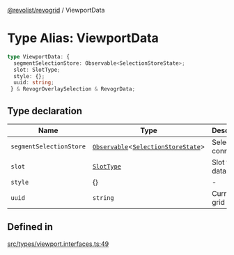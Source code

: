 [@revolist/revogrid](README.md) / ViewportData

# Type Alias: ViewportData

```ts
type ViewportData: {
  segmentSelectionStore: Observable<SelectionStoreState>;
  slot: SlotType;
  style: {};
  uuid: string;
 } & RevogrOverlaySelection & RevogrData;
```

## Type declaration

| Name | Type | Description | Defined in |
| ------ | ------ | ------ | ------ |
| `segmentSelectionStore` | [`Observable`](TypeAlias.Observable.md)\<[`SelectionStoreState`](TypeAlias.SelectionStoreState.md)\> | Selection connection | [src/types/viewport.interfaces.ts:51](https://github.com/revolist/revogrid/blob/aad859c5867a15f34f8919817adea85dcff4ee63/src/types/viewport.interfaces.ts#L51) |
| `slot` | [`SlotType`](TypeAlias.SlotType.md) | Slot to put data | [src/types/viewport.interfaces.ts:54](https://github.com/revolist/revogrid/blob/aad859c5867a15f34f8919817adea85dcff4ee63/src/types/viewport.interfaces.ts#L54) |
| `style` | \{\} | - | [src/types/viewport.interfaces.ts:58](https://github.com/revolist/revogrid/blob/aad859c5867a15f34f8919817adea85dcff4ee63/src/types/viewport.interfaces.ts#L58) |
| `uuid` | `string` | Current grid uniq Id | [src/types/viewport.interfaces.ts:57](https://github.com/revolist/revogrid/blob/aad859c5867a15f34f8919817adea85dcff4ee63/src/types/viewport.interfaces.ts#L57) |

## Defined in

[src/types/viewport.interfaces.ts:49](https://github.com/revolist/revogrid/blob/aad859c5867a15f34f8919817adea85dcff4ee63/src/types/viewport.interfaces.ts#L49)
